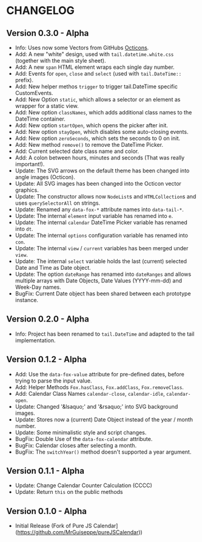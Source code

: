 CHANGELOG
=========

Version 0.3.0 - Alpha
---------------------
-   Info: Uses now some Vectors from GitHubs [Octicons](https://octicons.github.com/).
-   Add: A new "white" design, used with `tail.datetime.white.css` (together with the main style sheet).
-   Add: A new `span` HTML element wraps each single day number.
-   Add: Events for `open`, `close` and `select` (used with `tail.DateTime::` prefix).
-   Add: New helper methos `trigger` to trigger tail.DateTime specific CustomEvents.
-   Add: New Option `static`, which allows a selector or an element as wrapper for a static view.
-   Add: New option `classNames`, which adds additional class names to the DateTime container.
-   Add: New option `startOpen`, which opens the picker after init.
-   Add: New option `stayOpen`, which disables some auto-closing events.
-   Add: New option `zeroSeconds`, which sets the seconds to 0 on init.
-   Add: New method `remove()` to remove the DateTime Picker.
-   Add: Current selected date class name and color.
-   Add: A colon between hours, minutes and seconds (That was really important!).
-   Update: The SVG arrows on the default theme has been changed into angle images (Octicon).
-   Update: All SVG images has been changed into the Octicon vector graphics.
-   Update: The constructor allows now `NodeList`s and `HTMLCollection`s and uses `querySelectorAll` on strings.
-   Update: Renamed any `data-fox-*` attribute names into `data-tail-*`.
-   Update: The internal `element` input variable has renamed into `e`.
-   Update: The internal `calendar` DateTime Picker variable has renamed into `dt`.
-   Update: The internal `options` configuration variable has renamed into `con`.
-   Update: The internal `view` / `current` variables has been merged under `view`.
-   Update: The internal `select` variable holds the last (current) selected Date and Time as Date object.
-   Update: The option `dateRange` has renamed into `dateRanges` and allows multiple arrays with Date Objects, Date Values (YYYY-mm-dd) and Week-Day names.
-   BugFix: Current Date object has been shared between each prototype instance.

Version 0.2.0 - Alpha
---------------------
-   Info: Project has been renamed to `tail.DateTime` and adapted to the tail implementation.

Version 0.1.2 - Alpha
---------------------
-   Add: Use the `data-fox-value` attribute for pre-defined dates, before trying to parse the input value.
-   Add: Helper Methods `Fox.hasClass`, `Fox.addClass`, `Fox.removeClass`.
-   Add: Calendar Class Names `calendar-close`, `calendar-idle`, `calendar-open`.
-   Update: Changed '\&lsaquo;' and '\&rsaquo;' into SVG background images.
-   Update: Stores now a (current) Date Object instead of the year / month number.
-   Update: Some minimalistic style and script changes.
-   BugFix: Double Use of the `data-fox-calendar` attribute.
-   BugFix: Calendar closes after selecting a month.
-   BugFix: The `switchYear()` method doesn't supported a year argument.

Version 0.1.1 - Alpha
---------------------
-   Update: Change Calendar Counter Calculation (CCCC)
-   Update: Return `this` on the public methods

Version 0.1.0 - Alpha
---------------------
-   Initial Release (Fork of Pure JS Calendar](https://github.com/MrGuiseppe/pureJSCalendar))
